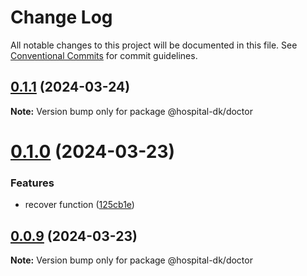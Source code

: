# Change Log

All notable changes to this project will be documented in this file.
See [Conventional Commits](https://conventionalcommits.org) for commit guidelines.

## [0.1.1](https://github.com/wangxukun/hospital/compare/v0.1.0...v0.1.1) (2024-03-24)

**Note:** Version bump only for package @hospital-dk/doctor





# [0.1.0](https://github.com/wangxukun/hospital/compare/v0.0.10...v0.1.0) (2024-03-23)


### Features

* recover function ([125cb1e](https://github.com/wangxukun/hospital/commit/125cb1e8e5ec770f0b8f6718592704ef1c6d37ce))





## [0.0.9](https://github.com/wangxukun/hospital/compare/v0.0.8...v0.0.9) (2024-03-23)

**Note:** Version bump only for package @hospital-dk/doctor
